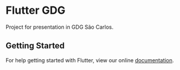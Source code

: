 # Flutter GDG

Project for presentation in GDG São Carlos.

## Getting Started

For help getting started with Flutter, view our online
[documentation](https://flutter.io/).
